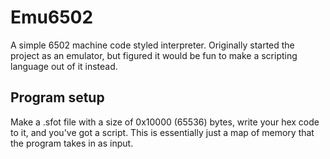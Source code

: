 # Emu6502
A simple 6502 machine code styled interpreter. Originally started the project as an emulator, but figured it would be fun to make a scripting language out of it instead. 
## Program setup
Make a .sfot file with a size of 0x10000 (65536) bytes, write your hex code to it, and you've got a script. This is essentially just a map of memory that the program takes in as input.